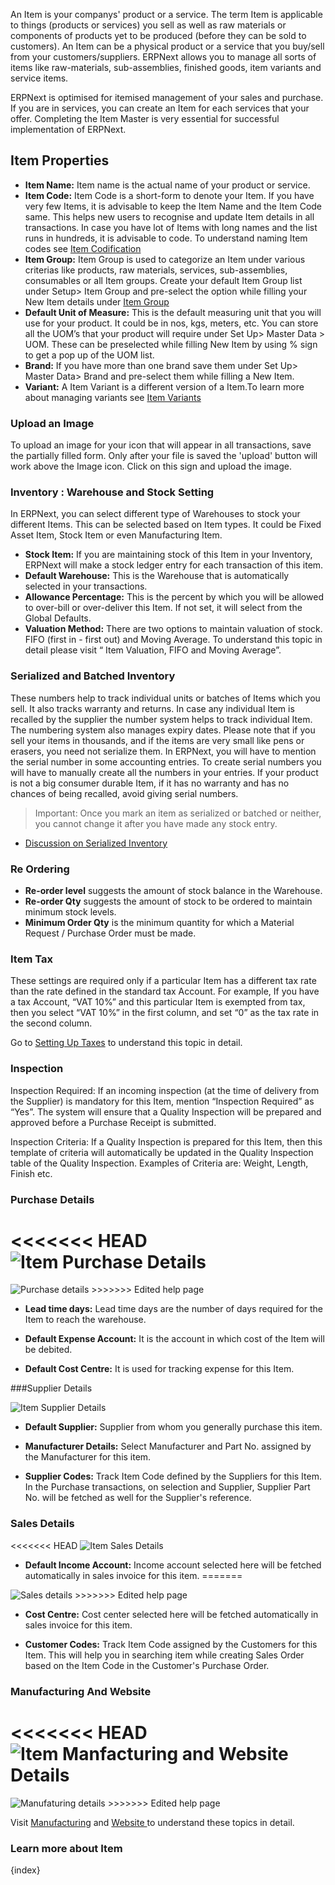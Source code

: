 An Item is your companys' product or a service. The term Item is applicable to things (products or services) you sell as well as raw materials or components of products yet to be produced (before they can be sold to customers). An Item can be a physical product or a service that you buy/sell from your customers/suppliers. ERPNext allows you to manage all sorts of items like raw-materials, sub-assemblies, finished goods, item variants and service items.

ERPNext is optimised for itemised management of your sales and purchase. If you are in services, you can create an Item for each services that your offer. Completing the Item Master is very essential for successful implementation of ERPNext.

## Item Properties

  * **Item Name:** Item name is the actual name of your product or service.
  * **Item Code:** Item Code is a short-form to denote your Item. If you have very few Items, it is advisable to keep the Item Name and the Item Code same. This helps new users to recognise and update Item details in all transactions. In case you have lot of Items with long names and the list runs in hundreds, it is advisable to code. To understand naming Item codes see [Item Codification]({{docs_base_url}}/user/manual/en/stock/item/item-codification.html)
  * **Item Group:** Item Group is used to categorize an Item under various criterias like products, raw materials, services, sub-assemblies, consumables or all Item groups. Create your default Item Group list under Setup> Item Group and pre-select the option while filling your New Item details under [Item Group]({{docs_base_url}}/user/manual/en/stock/setup/item-group.html)
  * **Default Unit of Measure:** This is the default measuring unit that you will use for your product. It could be in nos, kgs, meters, etc. You can store all the UOM’s that your product will require under Set Up> Master Data > UOM. These can be preselected while filling New Item by using % sign to get a pop up of the UOM list.
  * **Brand:** If you have more than one brand save them under Set Up> Master Data> Brand and pre-select them while filling a New Item.
  * **Variant:** A Item Variant is a different version of a Item.To learn more about managing variants see [Item Variants]({{docs_base_url}}/user/manual/en/stock/item/item-variants.html)

### Upload an Image

To upload an image for your icon that will appear in all transactions, save the partially filled form. Only after your file is saved  the 'upload' button will work above the Image icon. Click on this sign and upload the image.

### Inventory : Warehouse and Stock Setting

In ERPNext, you can select different type of Warehouses to stock your different Items. This can be selected based on Item types. It could be Fixed Asset Item, Stock Item or even Manufacturing Item.

  * **Stock Item:** If you are maintaining stock of this Item in your Inventory, ERPNext will make a stock ledger entry for each transaction of this item.
  * **Default Warehouse:** This is the Warehouse that is automatically selected in your transactions.
  * **Allowance Percentage:** This is the percent by which you will be allowed to over-bill or over-deliver this Item. If not set, it will select from the Global Defaults.
  * **Valuation Method:** There are two options to maintain valuation of stock. FIFO (first in - first out) and Moving Average. To understand this topic in detail please visit “ Item Valuation, FIFO and Moving Average”.

### Serialized and Batched Inventory

These numbers help to track individual units or batches of Items which you sell. It also tracks warranty and returns. In case any individual Item is recalled by the supplier the number system helps to track individual Item. The numbering system also manages expiry dates. Please note that if you sell your items in thousands, and if the items are very small like pens or erasers, you need not serialize them. In ERPNext, you will have to mention the serial number in some accounting entries. To create serial numbers you will have to manually create all the numbers in your entries. If your product is not a big consumer durable Item, if it has no warranty and has no chances of being recalled, avoid giving serial numbers.

> Important: Once you mark an item as serialized or batched or neither, you cannot change it after you have made any stock entry.

  * [Discussion on Serialized Inventory]({{docs_base_url}}/user/manual/en/setting-up/stock-reconciliation-for-non-serialized-item.html)

### Re Ordering

  * **Re-order level** suggests the amount of stock balance in the Warehouse.
  * **Re-order Qty** suggests the amount of stock to be ordered to maintain minimum stock levels.
  * **Minimum Order Qty** is the minimum quantity for which a Material Request / Purchase Order must be made.

### Item Tax

These settings are required only if a particular Item has a different tax rate than the rate defined in the standard tax Account. For example, If you have a tax Account, “VAT 10%” and this particular Item is exempted from tax, then you select “VAT 10%” in the first column, and set “0” as the tax rate in the second column.

Go to [Setting Up Taxes]({{docs_base_url}}/user/manual/en/setting-up/setting-up-taxes.html) to understand this topic in detail.

### Inspection

Inspection Required: If an incoming inspection (at the time of delivery from the Supplier) is mandatory for this Item, mention “Inspection Required” as “Yes”. The system will ensure that a Quality Inspection will be prepared and approved before a Purchase Receipt is submitted.

Inspection Criteria: If a Quality Inspection is prepared for this Item, then this template of criteria will automatically be updated in the Quality Inspection table of the Quality Inspection. Examples of Criteria are: Weight, Length, Finish etc.

### Purchase Details

<<<<<<< HEAD
<img alt="Item Purchase Details" class="screenshot" src="{{docs_base_url}}/assets/img/stock/item-purchase.png">
=======
<img class="screenshot" alt="Purchase details" src="{{docs_base_url}}/assets/img/stock/item-purchase.png">
>>>>>>> Edited help page

* **Lead time days:** Lead time days are the number of days required for the Item to reach the warehouse.

* **Default Expense Account:** It is the account in which cost of the Item will be debited.

* **Default Cost Centre:** It is used for tracking expense for this Item.

###Supplier Details

<img alt="Item Supplier Details" class="screenshot" src="{{docs_base_url}}/assets/img/stock/item-supplier.png">

* **Default Supplier:** Supplier from whom you generally purchase this item.

* **Manufacturer Details:** Select Manufacturer and Part No. assigned by the Manufacturer for this item.

* **Supplier Codes:** Track Item Code defined by the Suppliers for this Item. In the Purchase transactions, on selection and Supplier, Supplier Part No. will be fetched as well for the Supplier's reference.

### Sales Details

<<<<<<< HEAD
<img alt="Item Sales Details" class="screenshot" src="{{docs_base_url}}/assets/img/stock/item-sales.png">

* **Default Income Account:** Income account selected here will be fetched automatically in sales invoice for this item.
=======

<img class="screenshot" alt="Sales details" src="{{docs_base_url}}/assets/img/stock/item-sales.png)">
>>>>>>> Edited help page

* **Cost Centre:** Cost center selected here will be fetched automatically in sales invoice for this item.

* **Customer Codes:** Track Item Code assigned by the Customers for this Item. This will help you in searching item while creating Sales Order based on the Item Code in the Customer's Purchase Order.

### Manufacturing And Website

<<<<<<< HEAD
<img alt="Item Manfacturing and Website Details" class="screenshot" src="{{docs_base_url}}/assets/img/stock/item-manufacturing-and-website.png">
=======

<img class="screenshot" alt="Manufaturing details" src="{{docs_base_url}}/assets/img/stock/item-manufacturing-website.png">
>>>>>>> Edited help page

Visit [Manufacturing]({{docs_base_url}}/user/manual/en/manufacturing.html) and [Website ]({{docs_base_url}}/user/manual/en/website.html)to understand these topics in detail.

### Learn more about Item

{index}
